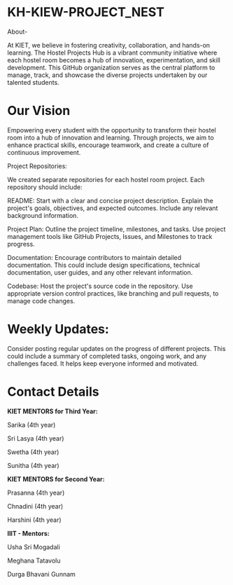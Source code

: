 # KH-KIEW-PROJECT_NEST

About-

At KIET, we believe in fostering creativity, collaboration, and hands-on learning.
The Hostel Projects Hub is a vibrant community initiative where each hostel room becomes a hub of innovation, experimentation, and skill development.
This GitHub organization serves as the central platform to manage, track, and showcase the diverse projects undertaken by our talented students.

# Our Vision

   Empowering every student with the opportunity to transform their hostel room into a hub of innovation and learning. 
Through projects, we aim to enhance practical skills, encourage teamwork, and create a culture of continuous improvement.

Project Repositories:
   
   We created separate repositories for each hostel room project. Each repository should include:

README: Start with a clear and concise project description. Explain the project's goals, objectives, and expected outcomes. Include any relevant background information.

Project Plan: Outline the project timeline, milestones, and tasks. Use project management tools like GitHub Projects, Issues, and Milestones to track progress.

Documentation: Encourage contributors to maintain detailed documentation. This could include design specifications, technical documentation, user guides, and any other relevant information.

Codebase: Host the project's source code in the repository. Use appropriate version control practices, like branching and pull requests, to manage code changes.

# Weekly Updates:
Consider posting regular updates on the progress of different projects.
This could include a summary of completed tasks, ongoing work, and any challenges faced. It helps keep everyone informed and motivated.

# Contact Details

**KIET MENTORS for Third Year:**

Sarika (4th year)

Sri Lasya (4th year)

Swetha (4th year)

Sunitha (4th year)

**KIET MENTORS for Second Year:**

Prasanna (4th year) 

Chnadini (4th year)

Harshini (4th year)

**IIIT - Mentors:**

Usha Sri Mogadali

Meghana Tatavolu

Durga Bhavani Gunnam

